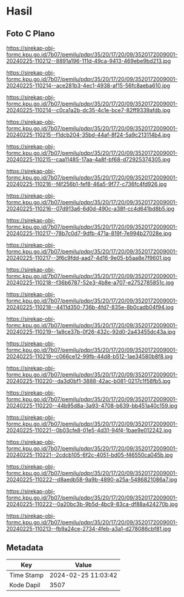 # Hasil

## Foto C Plano

https://sirekap-obj-formc.kpu.go.id/7b07/pemilu/pdpr/35/20/17/20/09/3520172009001-20240225-110212--8891a196-111d-49ca-9413-469ebe9bd213.jpg

https://sirekap-obj-formc.kpu.go.id/7b07/pemilu/pdpr/35/20/17/20/09/3520172009001-20240225-110214--ace281b3-4ec1-4938-af15-56fc8aeba610.jpg

https://sirekap-obj-formc.kpu.go.id/7b07/pemilu/pdpr/35/20/17/20/09/3520172009001-20240225-110214--c0ca1a2b-dc35-4c1e-bce7-82ff9339afdb.jpg

https://sirekap-obj-formc.kpu.go.id/7b07/pemilu/pdpr/35/20/17/20/09/3520172009001-20240225-110215--f1dcb204-35bd-44af-8f24-5a9c213114b4.jpg

https://sirekap-obj-formc.kpu.go.id/7b07/pemilu/pdpr/35/20/17/20/09/3520172009001-20240225-110215--caa11485-17aa-4a8f-bf68-d72925374305.jpg

https://sirekap-obj-formc.kpu.go.id/7b07/pemilu/pdpr/35/20/17/20/09/3520172009001-20240225-110216--f4f256b1-fef8-46a5-9f77-c736fc4fd926.jpg

https://sirekap-obj-formc.kpu.go.id/7b07/pemilu/pdpr/35/20/17/20/09/3520172009001-20240225-110216--07d913a6-6d0d-490c-a38f-cc4d641bd8b5.jpg

https://sirekap-obj-formc.kpu.go.id/7b07/pemilu/pdpr/35/20/17/20/09/3520172009001-20240225-110217--78b7c0d7-9dfb-471a-819f-7e994b27028e.jpg

https://sirekap-obj-formc.kpu.go.id/7b07/pemilu/pdpr/35/20/17/20/09/3520172009001-20240225-110217--3f6c9fdd-aad7-4d16-9e05-b5aa8e7f9601.jpg

https://sirekap-obj-formc.kpu.go.id/7b07/pemilu/pdpr/35/20/17/20/09/3520172009001-20240225-110218--f36b6787-52e3-4b8e-a707-e2752785851c.jpg

https://sirekap-obj-formc.kpu.go.id/7b07/pemilu/pdpr/35/20/17/20/09/3520172009001-20240225-110218--4411d350-736b-4fd7-835e-8b0cadb04f94.jpg

https://sirekap-obj-formc.kpu.go.id/7b07/pemilu/pdpr/35/20/17/20/09/3520172009001-20240225-110219--1a9ce37b-0f26-432c-92d0-2a43455dc43a.jpg

https://sirekap-obj-formc.kpu.go.id/7b07/pemilu/pdpr/35/20/17/20/09/3520172009001-20240225-110219--c066ce12-99fb-44d8-b512-1ae34580b8f8.jpg

https://sirekap-obj-formc.kpu.go.id/7b07/pemilu/pdpr/35/20/17/20/09/3520172009001-20240225-110220--da3d0bf1-3888-42ac-b081-0217c1f58fb5.jpg

https://sirekap-obj-formc.kpu.go.id/7b07/pemilu/pdpr/35/20/17/20/09/3520172009001-20240225-110220--44b95d8a-3a93-4708-b639-bb451a40c159.jpg

https://sirekap-obj-formc.kpu.go.id/7b07/pemilu/pdpr/35/20/17/20/09/3520172009001-20240225-110221--0b03cfe8-01e5-4d31-94f4-1bae9e012242.jpg

https://sirekap-obj-formc.kpu.go.id/7b07/pemilu/pdpr/35/20/17/20/09/3520172009001-20240225-110221--2cdcb105-6f2c-4051-bd05-f46550ca045b.jpg

https://sirekap-obj-formc.kpu.go.id/7b07/pemilu/pdpr/35/20/17/20/09/3520172009001-20240225-110222--d8aedb58-9a9b-4890-a25a-5486821086a7.jpg

https://sirekap-obj-formc.kpu.go.id/7b07/pemilu/pdpr/35/20/17/20/09/3520172009001-20240225-110222--0a20bc3b-9b5d-4bc9-83ca-df88a424270b.jpg

https://sirekap-obj-formc.kpu.go.id/7b07/pemilu/pdpr/35/20/17/20/09/3520172009001-20240225-110213--fb9a24ce-2734-4feb-a3a1-d278086cbf81.jpg


## Metadata

| Key        | Value               |
| ---------- | ------------------- |
| Time Stamp | 2024-02-25 11:03:42 |
| Kode Dapil | 3507                |



